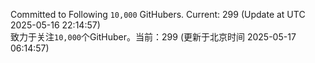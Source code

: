 Committed to Following `10,000` GitHubers. Current: <!-- FOLLOWING_COUNT -->299<!-- FOLLOWING_COUNT --> (Update at UTC <!-- LAST_UPDATED -->2025-05-16 22:14:57<!-- LAST_UPDATED -->)<br>
致力于关注`10,000`个GitHuber。当前：<!-- FOLLOWING_COUNT -->299<!-- FOLLOWING_COUNT --> (更新于北京时间 <!-- LAST_UPDATED_CST -->2025-05-17 06:14:57<!-- LAST_UPDATED_CST -->)
